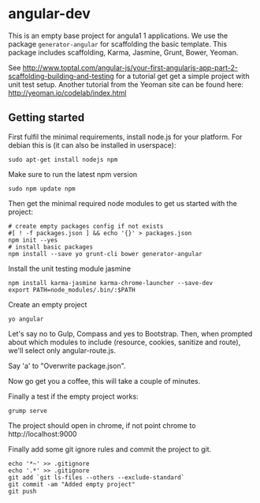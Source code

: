 # angular-dev

This is an empty base project for angula1 1 applications. We use 
the package `generator-angular` for scaffolding the basic template. 
This package includes scaffolding, Karma, Jasmine, Grunt, Bower, Yeoman.

See http://www.toptal.com/angular-js/your-first-angularjs-app-part-2-scaffolding-building-and-testing
for a tutorial get get a simple project with unit test setup. Another tutorial 
from the Yeoman site can be found here: http://yeoman.io/codelab/index.html

## Getting started
First fulfil the minimal requirements, install node.js for your platform. For
debian this is (it can also be installed in userspace):

    sudo apt-get install nodejs npm

Make sure to run the latest npm version

    sudo npm update npm

Then get the minimal required node modules to get us started with the project:

    # create empty packages config if not exists
    #[ ! -f packages.json ] && echo '{}' > packages.json 
    npm init --yes
    # install basic packages
    npm install --save yo grunt-cli bower generator-angular

Install the unit testing module jasmine

    npm install karma-jasmine karma-chrome-launcher --save-dev
    export PATH=node_modules/.bin/:$PATH
    
Create an empty project

    yo angular

Let's say no to Gulp, Compass and yes to Bootstrap. Then, when prompted about which modules to include (resource, cookies, sanitize and route), we'll select only angular-route.js.

Say 'a' to "Overwrite package.json".

Now go get you a coffee, this will take a couple of minutes.

Finally a test if the empty project works:

    grump serve

The project should open in chrome, if not point chrome to http://localhost:9000

Finally add some git ignore rules and commit the project to git.

    echo '*~' >> .gitignore
    echo '.*' >> .gitignore
    git add `git ls-files --others --exclude-standard`
    git commit -am "Added empty project"
    git push


